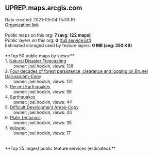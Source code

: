 <h2>UPREP.maps.arcgis.com</h2> Data created: 2021-05-04 15:33:10 <br /><a target='new' href='https://UPREP.maps.arcgis.com'>Organization link</a><br /><br />Public maps on this org: <b>7 (avg: 122 maps)</b><br />Public layers on this org: <b>0 </b>(<a target='new' href='https://services.arcgis.com/roeM06zpJOqju5wj/ArcGIS/rest/services'>full service list</a>)<br />Estimated storaged used by feature layers: <b>0 MB (avg: 250 KB)</b><br /><br />**Top 50 public maps by views:**<br />  1. <a target='new' href='https://www.arcgis.com/home/item.html?id=a90c5674e0d94af79c4a78f4b529e5a3'>Natural Disaster Forecasting</a> <br />  &nbsp;&nbsp;&nbsp;&nbsp; &nbsp;&nbsp;owner: joel.hockin, views: 138<br />  2. <a target='new' href='https://www.arcgis.com/home/item.html?id=d91f10da250e41989a8428acb4aa3920'>Four decades of forest persistence, clearance and logging on Brunei Darussalam-Copy</a> <br />  &nbsp;&nbsp;&nbsp;&nbsp; &nbsp;&nbsp;owner: joel.hockin, views: 131<br />  3. <a target='new' href='https://www.arcgis.com/home/item.html?id=aafc5e220ae2490dadf1f47250131016'>Recent Earthquakes</a> <br />  &nbsp;&nbsp;&nbsp;&nbsp; &nbsp;&nbsp;owner: joel.hockin, views: 58<br />  4. <a target='new' href='https://www.arcgis.com/home/item.html?id=02622d3246e54a9d96b4b0d7acaeb452'>Earthquakes</a> <br />  &nbsp;&nbsp;&nbsp;&nbsp; &nbsp;&nbsp;owner: joel.hockin, views: 44<br />  5. <a target='new' href='https://www.arcgis.com/home/item.html?id=2b1c72a692684091a2af5c87e4cb2e75'>Difficult Development Areas-Copy</a> <br />  &nbsp;&nbsp;&nbsp;&nbsp; &nbsp;&nbsp;owner: joel.hockin, views: 43<br />  6. <a target='new' href='https://www.arcgis.com/home/item.html?id=bf4fbd692dd047ae92c7efc546bb05d6'>Plate Tectonics</a> <br />  &nbsp;&nbsp;&nbsp;&nbsp; &nbsp;&nbsp;owner: joel.hockin, views: 35<br />  7. <a target='new' href='https://www.arcgis.com/home/item.html?id=ff255a1f5ad14b94b94ccabb60726165'>Volcano</a> <br />  &nbsp;&nbsp;&nbsp;&nbsp; &nbsp;&nbsp;owner: joel.hockin, views: 17<br /><br /><br />**Top 25 largest public feature services (estimated):**<br />